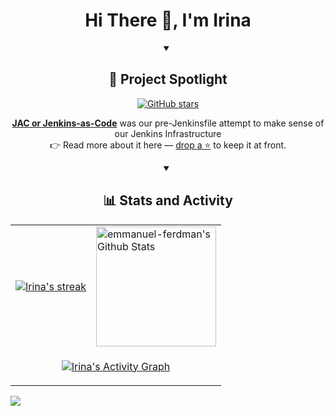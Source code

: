 <h1 align='center'>Hi There 👋, I'm Irina</h1>

<details open>
  <summary align="center"><h2>🚀 Project Spotlight</h2></summary>
  <p align="center">
    <a href="https://github.com/imuchnik/jenkins-automation">
      <img alt="GitHub stars" src="https://img.shields.io/github/stars/cfpb/jenkins-automation?style=flat-square&color=gold" />
    </a>
  </p>
  <p align="center">
    <strong><a href="https://github.com/imuchnik/jenkins-automation">JAC or Jenkins-as-Code</a></strong> was our pre-Jenkinsfile attempt to make sense of our Jenkins Infrastructure
    <br/>
    👉 Read more about it here — <a href="https://marcesher.com/2016/06/08/jenkins-as-code-creating-jenkins-jobs-with-text-not-clicks/">drop a ⭐</a> to keep it at front.
  </p>
</details>

<details open>
  <summary align="center"><h2>📊 Stats and Activity</h2></summary>
    <table>
    <tr>
        <td>
        <a href="https://github.com/imuchnik">
            <img title="Irina's GitHub Streak Stats" alt="Irina's streak" src="https://github-readme-streak-stats-eight.vercel.app/?user=imuchnik&theme=monokai-metallian&hide_border=true"/>
        </a>
        </td>
        <td>
        <a href="https://github.com/emmanuel-ferdman">
            <img alt="emmanuel-ferdman's Github Stats" src="https://github-readme-stats-rouge-ten-78.vercel.app/api?username=imuchnik&show_icons=true&include_all_commits=true&count_private=true&theme=react&hide_border=true&bg_color=1F222E&title_color=F85D7F&icon_color=F8D866" height="192px"/>
        </a>
        </td>
    </tr>
    <tr>
        <td colspan="2" align="center">
        <p align="center">
            <a href="https://github.com/imuchnik">
            <img alt="Irina's Activity Graph" src="https://github-readme-activity-graph.vercel.app/graph/?username=imuchnik&bg_color=1F222E&color=F8D866&line=F85D7F&point=FFFFFF&hide_border=true" />
            </a>
        </p>
        </td>
    </tr>
    </table>
</details>

<!-- 1x1 pixel counter to record hits -->
![](https://hit.yhype.me/github/profile?account_id=35470921)

